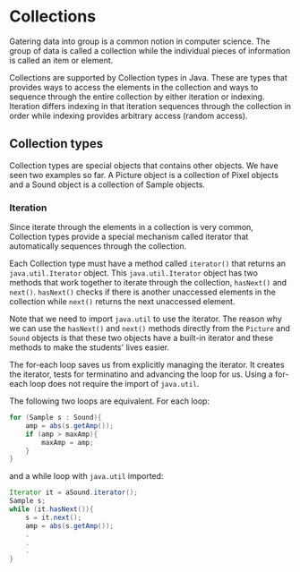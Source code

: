 # Collections
Gatering data into group is a common notion in computer science. The group of data is called a collection while the individual pieces of information is called an item or element.

Collections are supported by Collection types in Java. These are types that provides ways to access the elements in the collection and ways to sequence through the entire collection by either iteration or indexing. Iteration differs indexing in that iteration sequences through the collection in order while indexing provides arbitrary access (random access).

## Collection types
Collection types are special objects that contains other objects. We have seen two examples so far. A Picture object is a collection of Pixel objects and a Sound object is a collection of Sample objects.

### Iteration
Since iterate through the elements in a collection is very common, Collection types provide a special mechanism called iterator that automatically sequences through the collection.

Each Collection type must have a method called `iterator()` that returns an `java.util.Iterator` object. This `java.util.Iterator` object has two methods that work together to iterate through the collection, `hasNext()` and `next()`. `hasNext()` checks if there is another unaccessed elements in the collection while `next()` returns the next unaccessed element.

Note that we need to import `java.util` to use the iterator. The reason why we can use the `hasNext()` and `next()` methods directly from the `Picture` and `Sound` objects is that these two objects have a built-in iterator and these methods to make the students' lives easier.

The for-each loop saves us from explicitly managing the iterator. It creates the iterator, tests for terminatino and advancing the loop for us. Using a for-each loop does not require the import of `java.util`.

The following two loops are equivalent.
For each loop:
```Java
for (Sample s : Sound){
    amp = abs(s.getAmp());
    if (amp > maxAmp){
        maxAmp = amp;
    }
}
```
and a while loop with `java.util` imported:
```Java
Iterator it = aSound.iterator();
Sample s;
while (it.hasNext()){
    s = it.next();
    amp = abs(s.getAmp());
    .
    .
    .
}
```